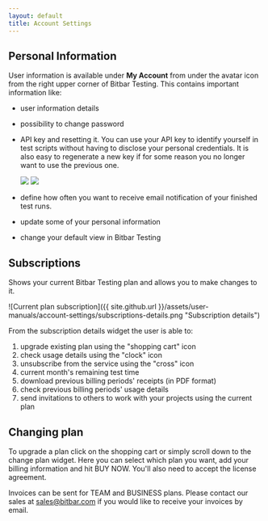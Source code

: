 ```yaml
---
layout: default
title: Account Settings
---
```


## Personal Information

User information is available under **My Account** from under the avatar icon from the right upper corner of Bitbar Testing. This contains important information like:

* user information details
* possibility to change password
* API key and resetting it. You can use your API key to identify yourself in test scripts without having to disclose your personal credentials. It is also easy to regenerate a new key if for some reason you no longer want to use the previous one.
  
  ![]({{site.github.url}}/assets/user-manuals/account-settings/apikey-button.png)
  ![]({{site.github.url}}/assets/user-manuals/account-settings/apikey-change.png)
* define how often you want to receive email notification of your finished test runs.
* update some of your personal information
* change your default view in Bitbar Testing

## Subscriptions

Shows your current Bitbar Testing plan and allows you to make changes to it. 

![Current plan subscription]({{ site.github.url }}/assets/user-manuals/account-settings/subscriptions-details.png "Subscription details")

From the subscription details widget the user is able to:

1. upgrade existing plan using the "shopping cart" icon
2. check usage details using the "clock" icon
3. unsubscribe from the service using the "cross" icon
4. current month's remaining test time 
5. download previous billing periods' receipts (in PDF format)
6. check previous billing periods' usage details
7. send invitations to others to work with your projects using the current plan


## Changing plan

To upgrade a plan click on the shopping cart or simply scroll down to the change plan widget. Here you can select which plan you want, add your billing information and hit BUY NOW. You'll also need to accept the license agreement. 

Invoices can be sent for TEAM and BUSINESS plans. Please contact our sales at <sales@bitbar.com> if you would like to receive your invoices by email.